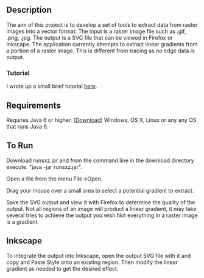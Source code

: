 ## Description ##
The aim of this project is to develop a set of tools to extract data from raster images into a vector format.  The input is a raster image file such as .gif, .png, .jpg.  The output is a SVG file that can be viewed in Firefox or Inkscape.  The application currently attempts to extract linear gradients from a portion of a raster image.  This is different from tracing as no edge data is output.

### Tutorial ###
I wrote up a small brief tutorial [here](http://code.google.com/p/rastertovector/wiki/Tutorial).

## Requirements ##
Requires Java 6 or higher. [[Download](http://java.sun.com/javase/downloads/index.jsp)]
Windows, OS X, Linux or any any OS that runs Java 6.

## To Run ##
Download runsxz.jar and from the command line in the download directory execute: "java -jar runsxz.jar".

Open a file from the menu File->Open.

Drag your mouse over a small area to select a potential gradient to extract.

Save the SVG output and view it with Firefox to determine the quality of the output.  Not all regions of an image will product a linear gradient, it may take several tries to achieve the output you wish.Not everything in a raster image is a gradient.

## Inkscape ##
To integrate the output into Inkscape, open the output SVG file with it and copy and Paste Style onto an existing region.  Then modify the linear gradient as needed to get the desired effect.